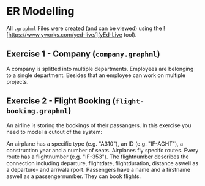 # ER Modelling

All `.graphml` Files were created (and can be viewed) using the ![https://www.yworks.com/yed-live/](yEd-Live tool).

## Exercise 1 - Company (`company.graphml`)

A company is splitted into multiple departments. Employees are belonging to a single department. Besides that an employee can work on multiple projects.

## Exercise 2 - Flight Booking (`flight-booking.graphml`)

An airline is storing the bookings of their passangers. In this exercise you need to model a cutout of the system:

An airplane has a specific type (e.g. "A310"), an ID (e.g. "IF-AGHT"), a construction year and a number of seats.
Airplanes fly specifc routes. Every route has a flightnumber (e.g. "IF-353"). The flightnumber describes the connection including departure, flightdate, flightduration, distance aswell as a departure- and arrivalairport.
Passengers have a name and a firstname aswell as a passengernumber. They can book flights.
